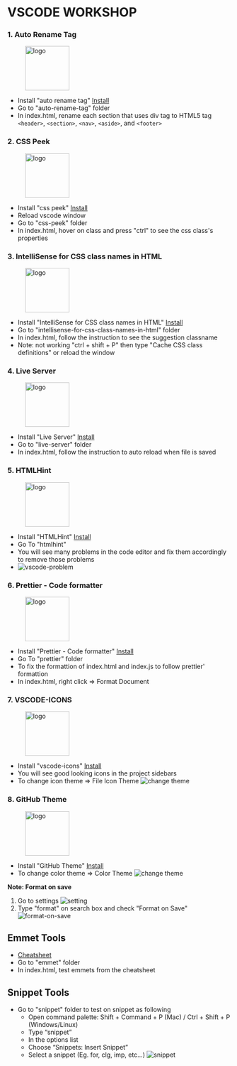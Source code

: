 # VSCODE WORKSHOP

### 1. Auto Rename Tag

<figure>
    <img src="images/logos/auto-rename-tag.png" alt="logo" width="100" height="100" />    
</figure>

- Install "auto rename tag" [Install](https://marketplace.visualstudio.com/items?itemName=formulahendry.auto-rename-tag)
- Go to "auto-rename-tag" folder
- In index.html, rename each section that uses div tag to HTML5 tag ```<header>```, ```<section>```, ```<nav>```, ```<aside>```, and ```<footer>```


### 2. CSS Peek

<figure>
<img src="images/logos/css-peek.png" alt="logo" width="100" height="100" />
</figure> 

- Install "css peek" [Install](https://marketplace.visualstudio.com/items?itemName=pranaygp.vscode-css-peek)
- Reload vscode window
- Go to "css-peek" folder
- In index.html, hover on class and press "ctrl" to see the css class's properties


### 3. IntelliSense for CSS class names in HTML

<figure>
<img src="images/logos/intellisense-for-css.png" alt="logo" width="100" height="100" />
</figure>

- Install "IntelliSense for CSS class names in HTML" [Install](https://marketplace.visualstudio.com/items?itemName=Zignd.html-css-class-completion)
- Go to "intellisense-for-css-class-names-in-html" folder
- In index.html, follow the instruction to see the suggestion classname 
- Note: not working "ctrl + shift + P" then type "Cache CSS class definitions" or reload the window


### 4. Live Server

<figure>
<img src="images/logos/live-server.png" alt="logo" width="100" height="100" />
</figure>

- Install "Live Server" [Install](https://marketplace.visualstudio.com/items?itemName=ritwickdey.LiveServer)
- Go to "live-server" folder
- In index.html, follow the instruction to auto reload when file is saved


### 5. HTMLHint

<figure>
<img src="images/logos/htmlhint.png" alt="logo" width="100" height="100" />
</figure>

- Install "HTMLHint" [Install](https://marketplace.visualstudio.com/items?itemName=HTMLHint.vscode-htmlhint)
- Go To "htmlhint"
- You will see many problems in the code editor and fix them accordingly to remove those problems
- ![vscode-problem](images/vscode-problem.png)


### 6. Prettier - Code formatter

<figure>
<img src="images/logos/prettier.png" alt="logo" width="100" height="100" />
</figure>

- Install "Prettier - Code formatter" [Install](https://marketplace.visualstudio.com/items?itemName=esbenp.prettier-vscode)
- Go To "prettier" folder
- To fix the formattion of index.html and index.js to follow prettier' formattion
- In index.html, right click => Format Document


### 7. VSCODE-ICONS

<figure>
<img src="images/logos/vscode-icon.png" alt="logo" width="100" height="100" />
</figure>

- Install "vscode-icons" [Install](https://marketplace.visualstudio.com/items?itemName=vscode-icons-team.vscode-icons)
- You will see good looking icons in the project sidebars
- To change icon theme => File Icon Theme
![change theme](images/change-theme.png)


### 8. GitHub Theme

<figure>
<img src="images/logos/github-theme.png" alt="logo" width="100" height="100" />
</figure>

- Install "GitHub Theme" [Install](https://marketplace.visualstudio.com/items?itemName=GitHub.github-vscode-theme)
- To change color theme => Color Theme
![change theme](images/change-theme.png)

**Note: Format on save**

1. Go to settings
![setting](images/go-to-settings.png)
2. Type "format" on search box and check "Format on Save"
![format-on-save](images/check-format-on-save.png)

## Emmet Tools

- [Cheatsheet](https://quickref.me/emmet.html)
- Go to "emmet" folder 
- In index.html, test emmets from the cheatsheet

## Snippet Tools

- Go to "snippet" folder to test on snippet as following
  - Open command palette: Shift + Command + P (Mac) / Ctrl + Shift + P (Windows/Linux)
  - Type “snippet”
  - In the options list
  - Choose “Snippets: Insert Snippet”
  - Select a snippet (Eg. for, clg, imp, etc…)
    ![snippet](images/snippet.png)
